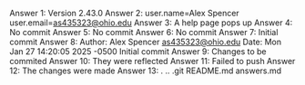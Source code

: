 Answer 1: Version 2.43.0
Answer 2: user.name=Alex Spencer
user.email=as435323@ohio.edu
Answer 3: A help page pops up
Answer 4: No commit
Answer 5: No commit
Answer 6: No commit
Answer 7: Initial commit
Answer 8: Author: Alex Spencer <as435323@ohio.edu>
Date:   Mon Jan 27 14:20:05 2025 -0500
    Initial commit
Answer 9: Changes to be commited
Answer 10: They were reflected
Answer 11: Failed to push
Answer 12: The changes were made
Answer 13: .  ..  .git  README.md  answers.md
